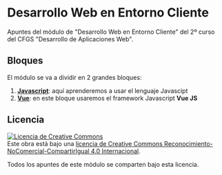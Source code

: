 # Desarrollo Web en Entorno Cliente
Apuntes del módulo de "Desarrollo Web en Entorno Cliente" del 2º curso del CFGS "Desarrollo de Aplicaciones Web".

## Bloques
El módulo se va a dividir en 2 grandes bloques:
1. **[Javascript](01-js)**: aquí aprenderemos a usar el lenguaje Javascipt
2. **[Vue](02-vue)**: en este bloque usaremos el framework Javascript **Vue JS**

## Licencia
<a rel="license" href="http://creativecommons.org/licenses/by-nc-sa/4.0/"><img alt="Licencia de Creative Commons" style="border-width:0" src="https://i.creativecommons.org/l/by-nc-sa/4.0/88x31.png" /></a><br />Este obra está bajo una <a rel="license" href="http://creativecommons.org/licenses/by-nc-sa/4.0/">licencia de Creative Commons Reconocimiento-NoComercial-CompartirIgual 4.0 Internacional</a>.

Todos los apuntes de este módulo se comparten bajo esta licencia.
